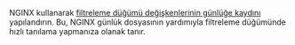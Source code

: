 NGINX kullanarak [filtreleme düğümü değişkenlerinin günlüğe kaydını](../admin-en/configure-logging.md) yapılandırın. Bu, NGINX günlük dosyasının yardımıyla filtreleme düğümünde hızlı tanılama yapmanıza olanak tanır.